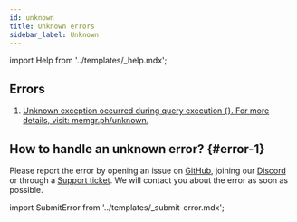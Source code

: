 ```yaml
---
id: unknown
title: Unknown errors
sidebar_label: Unknown
---
```


import Help from '../templates/_help.mdx';

<Help/>

## Errors

1. [Unknown exception occurred during query execution {}. For more details,
   visit: memgr.ph/unknown.](#error-1)

## How to handle an unknown error? {#error-1}

Please report the error by opening an issue on [GitHub](https://github.com/memgraph/memgraph), joining our [Discord](https://www.discord.gg/memgraph) or through a [Support
ticket](https://support.memgraph.com). We will contact you about the error as soon as
possible.

import SubmitError from '../templates/_submit-error.mdx';

<SubmitError/>
